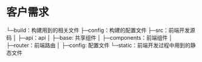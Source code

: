 # 客户需求

└─build：构建用到的相关文件
├─config：构建的配置文件
├─src：前端开发源码
│   ├─api：api
│   ├─base: 共享组件
│   ├─components：前端组件
│   ├─router：前端路由
│   ├─config: 配置文件
└─static：前端开发过程中用到的静态文件